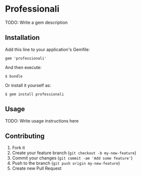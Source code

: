# Professionali

TODO: Write a gem description

## Installation

Add this line to your application's Gemfile:

    gem 'professionali'

And then execute:

    $ bundle

Or install it yourself as:

    $ gem install professionali

## Usage

TODO: Write usage instructions here

## Contributing

1. Fork it
2. Create your feature branch (`git checkout -b my-new-feature`)
3. Commit your changes (`git commit -am 'Add some feature'`)
4. Push to the branch (`git push origin my-new-feature`)
5. Create new Pull Request
